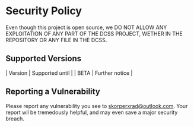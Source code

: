 # Security Policy

Even though this project is open source, we DO NOT ALLOW ANY EXPLOITATION OF ANY PART OF THE DCSS PROJECT, WETHER IN THE REPOSITORY OR ANY FILE IN THE DCSS.

## Supported Versions

| Version | Supported until |
| BETA    | Further notice  |

## Reporting a Vulnerability

Please report any vulnerability you see to skorperxrad@outlook.com. Your report wil be tremedously helpful, and may even save a major security breach.
